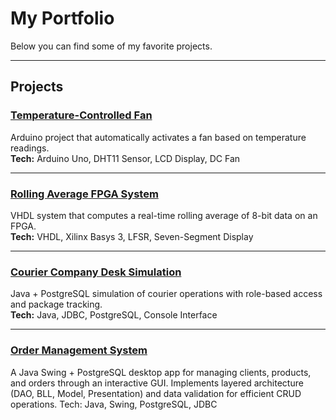 # My Portfolio  
 
Below you can find some of my favorite projects.  

---

## Projects  

### [Temperature-Controlled Fan](https://github.com/oli26567/fan_controll)
Arduino project that automatically activates a fan based on temperature readings.  
**Tech:** Arduino Uno, DHT11 Sensor, LCD Display, DC Fan  

---

### [Rolling Average FPGA System](https://github.com/oli26567/rolling-average)
VHDL system that computes a real-time rolling average of 8-bit data on an FPGA.  
**Tech:** VHDL, Xilinx Basys 3, LFSR, Seven-Segment Display  

---

### [Courier Company Desk Simulation](https://github.com/oli26567/courier_company)
Java + PostgreSQL simulation of courier operations with role-based access and package tracking.  
**Tech:** Java, JDBC, PostgreSQL, Console Interface  

---
### [Order Management System](https://github.com/oli26567/orders_management)
A Java Swing + PostgreSQL desktop app for managing clients, products, and orders through an interactive GUI.
Implements layered architecture (DAO, BLL, Model, Presentation) and data validation for efficient CRUD operations.
Tech: Java, Swing, PostgreSQL, JDBC
